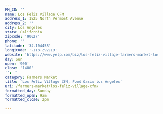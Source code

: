 ```yaml
---
FM_ID: ''
name: Los Feliz Village CFM
address_1: 1825 North Vermont Avenue
address_2: ''
city: Los Angeles
state: California
zipcode: '90027'
phone: ''
latitude: '34.104458'
longitude: '-118.292219'
website: 'https://www.yelp.com/biz/los-feliz-village-farmers-market-los-angeles'
day: Sun
open: '900'
close: '1400'
'': ''
category: Farmers Market
title: 'Los Feliz Village CFM, Food Oasis Los Angeles'
uri: /farmers-market/los-feliz-village-cfm/
formatted_day: Sunday
formatted_open: 9am
formatted_close: 2pm

---
```

